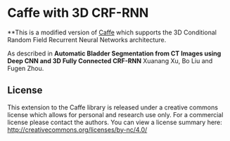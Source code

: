 # Caffe with 3D CRF-RNN
**This is a modified version of [Caffe](https://github.com/BVLC/caffe) which supports the 3D Conditional Random Field Recurrent Neural Networks architecture.

As described in **Automatic Bladder Segmentation from CT Images using Deep CNN and 3D Fully Connected CRF-RNN** Xuanang Xu, Bo Liu and Fugen Zhou.

## License

This extension to the Caffe library is released under a creative commons license which allows for personal and research use only. For a commercial license please contact the authors. You can view a license summary here:
http://creativecommons.org/licenses/by-nc/4.0/
